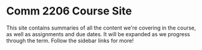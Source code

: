 # Comm 2206 Course Site

This site contains summaries of all the content we're covering in the course, as well as assignments and due dates. It will be expanded as we progress through the term. Follow the sidebar links for more!
